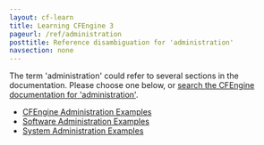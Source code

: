 ```yaml
---
layout: cf-learn
title: Learning CFEngine 3
pageurl: /ref/administration
posttitle: Reference disambiguation for 'administration'
navsection: none
---
```


The term 'administration' could refer to several sections in the documentation. Please choose one below, or
[search the CFEngine documentation for 'administration'](http://docs.cfengine.com/latest/search.html?q=administration).

- [CFEngine Administration Examples](http://docs.cfengine.com/latest/examples-example-snippets-cfengine-administration.html#cfengine-administration-examples)
- [Software Administration Examples](http://docs.cfengine.com/latest/examples-example-snippets-software-adminstration.html#software-administration-examples)
- [System Administration Examples](http://docs.cfengine.com/latest/examples-example-snippets-system-administration.html#system-administration-examples)
